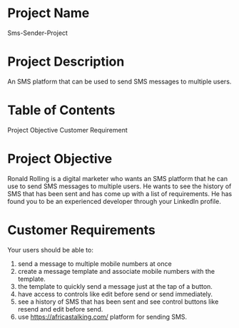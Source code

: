# Project Name
Sms-Sender-Project

# Project Description
An SMS platform that can be used to send SMS messages to multiple users.

# Table of Contents
Project Objective
Customer Requirement

# Project Objective
Ronald Rolling is a digital marketer who wants an SMS platform that he can use to send 
SMS messages to multiple users. He wants to see the history of SMS that has been sent 
and has come up with a list of requirements. He has found you to be an experienced 
developer through your LinkedIn profile.

# Customer Requirements
Your users should be able to:
1. send a message to multiple mobile numbers at once
2. create a message template and associate mobile numbers with the template. 
3. the template to quickly send a message just at the tap of a button.
4. have access to controls like edit before send or send immediately.
5. see a history of SMS that has been sent and see control buttons like resend and edit 
before send.
6. use https://africastalking.com/ platform for sending SMS.
